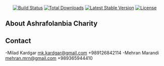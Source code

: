 
<p align="center">
<a href="https://travis-ci.org/laravel/framework"><img src="http://ashrafolanbia.ir/public/assets/global/images/logo-wide@2x.png?i=4" alt="Build Status"></a>
<a href="https://packagist.org/packages/laravel/framework"><img src="https://poser.pugx.org/laravel/framework/d/total.svg" alt="Total Downloads"></a>
<a href="https://packagist.org/packages/laravel/framework"><img src="https://poser.pugx.org/laravel/framework/v/stable.svg" alt="Latest Stable Version"></a>
<a href="https://packagist.org/packages/laravel/framework"><img src="https://poser.pugx.org/laravel/framework/license.svg" alt="License"></a>
</p>

## About Ashrafolanbia Charity


## Contact

-Milad Kardgar mk.kardgar@gmail.com +989126842114
-Mehran Marandi mehran.mrn@gmail.com +989365944410

